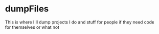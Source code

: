 # dumpFiles
This is where I'll dump projects I do and stuff for people if they need code for themselves or what not
